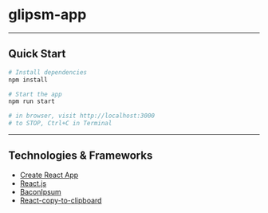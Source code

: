 # glipsm-app
---

## Quick Start

```sh
# Install dependencies
npm install

# Start the app
npm run start

# in browser, visit http://localhost:3000
# to STOP, Ctrl+C in Terminal
```

---

## Technologies & Frameworks

- [Create React App](https://facebook.github.io/create-react-app/)
- [React.js](https://reactjs.org/)
- [BaconIpsum](https://baconipsum.com/)
- [React-copy-to-clipboard](https://github.com/nkbt/react-copy-to-clipboard)
